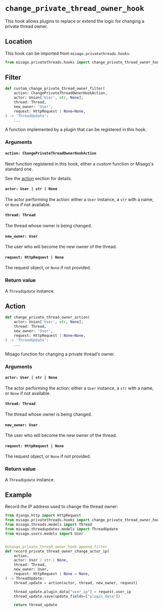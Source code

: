 # `change_private_thread_owner_hook`

This hook allows plugins to replace or extend the logic for changing a private thread owner.


## Location

This hook can be imported from `misago.privatethreads.hooks`:

```python
from misago.privatethreads.hooks import change_private_thread_owner_hook
```


## Filter

```python
def custom_change_private_thread_owner_filter(
    action: ChangePrivateThreadOwnerHookAction,
    actor: Union['User', str, None],
    thread: Thread,
    new_owner: 'User',
    request: HttpRequest | None=None,
) -> 'ThreadUpdate':
    ...
```

A function implemented by a plugin that can be registered in this hook.


### Arguments

#### `action: ChangePrivateThreadOwnerHookAction`

Next function registered in this hook, either a custom function or Misago's standard one.

See the [action](#action) section for details.


#### `actor: User | str | None`

The actor performing the action: either a `User` instance, a `str` with a name, or `None` if not available.


#### `thread: Thread`

The thread whose owner is being changed.


#### `new_owner: User`

The user who will become the new owner of the thread.


#### `request: HttpRequest | None`

The request object, or `None` if not provided.


### Return value

A `ThreadUpdate` instance.


## Action

```python
def change_private_thread_owner_action(
    actor: Union['User', str, None],
    thread: Thread,
    new_owner: 'User',
    request: HttpRequest | None=None,
) -> 'ThreadUpdate':
    ...
```

Misago function for changing a private thread's owner.


### Arguments

#### `actor: User | str | None`

The actor performing the action: either a `User` instance, a `str` with a name, or `None` if not available.


#### `thread: Thread`

The thread whose owner is being changed.


#### `new_owner: User`

The user who will become the new owner of the thread.


#### `request: HttpRequest | None`

The request object, or `None` if not provided.


### Return value

A `ThreadUpdate` instance.


## Example

Record the IP address used to change the thread owner:

```python
from django.http import HttpRequest
from misago.privatethreads.hooks import change_private_thread_owner_hook
from misago.threads.models import Thread
from misago.threadupdates.models import ThreadUpdate
from misago.users.models import User


@change_private_thread_owner_hook.append_filter
def record_private_thread_owner_change_actor_ip(
    action,
    actor: User | str | None,
    thread: Thread,
    new_owner: User,
    request: HttpRequest | None = None,
) -> ThreadUpdate:
    thread_update = action(actor, thread, new_owner, request)

    thread_update.plugin_data["user_ip"] = request.user_ip
    thread_update.save(update_fields=["plugin_data"])

    return thread_update
```